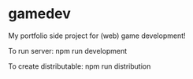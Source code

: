# gamedev
 My portfolio side project for (web) game development!

To run server:
npm run development

To create distributable:
npm run distribution
